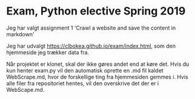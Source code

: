 # Exam, Python elective Spring 2019
Jeg har valgt assignment 1 'Crawl a website and save the content in markdown'

Jeg har udvalgt https://clbokea.github.io/exam/index.html, som den hjemmeside jeg trækker data fra.

Når projektet er klonet, skal der ikke gøres andet end at køre det. Hvis du kun henter exam.py vil den automatisk oprette en .md fil kaldet WebScrape.md, hvor de forskellige ting fra hjemmesiden gemmes i. Hvis alle filer fra repositoriet hentes, vil den overskrive det der er i WebScape.md.
